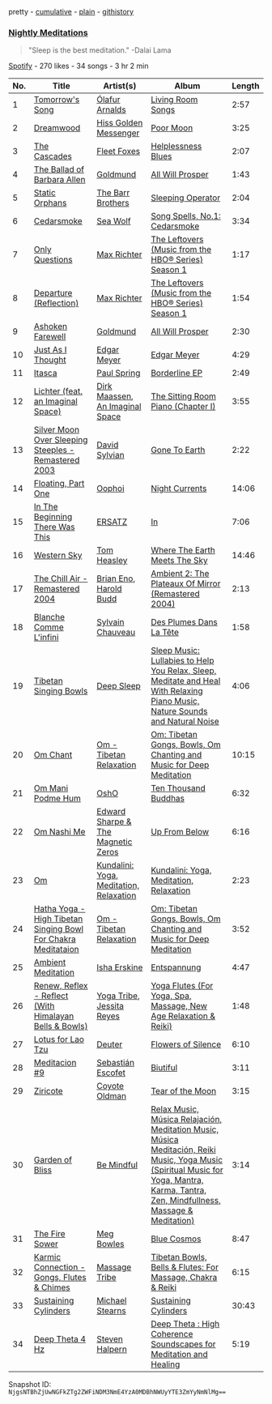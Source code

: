 pretty - [cumulative](/playlists/cumulative/4MLFX9OXy9ncfBlTfei9Ok.md) - [plain](/playlists/plain/4MLFX9OXy9ncfBlTfei9Ok) - [githistory](https://github.githistory.xyz/mackorone/spotify-playlist-archive/blob/main/playlists/plain/4MLFX9OXy9ncfBlTfei9Ok)

### [Nightly Meditations](https://open.spotify.com/playlist/4MLFX9OXy9ncfBlTfei9Ok)

> &quot;Sleep is the best meditation.&quot; \-Dalai Lama

[Spotify](https://open.spotify.com/user/spotify) - 270 likes - 34 songs - 3 hr 2 min

| No. | Title | Artist(s) | Album | Length |
|---|---|---|---|---|
| 1 | [Tomorrow's Song](https://open.spotify.com/track/3Cf47MOQsa3ijid90gr5Io) | [Ólafur Arnalds](https://open.spotify.com/artist/7E3BRXV9ZbCt5lQTCXMTia) | [Living Room Songs](https://open.spotify.com/album/4zj4920hZrnQHYv4jGeyjp) | 2:57 |
| 2 | [Dreamwood](https://open.spotify.com/track/3Ov8v8qH0okeWC4uKswx8S) | [Hiss Golden Messenger](https://open.spotify.com/artist/37eqxl8DyLd5sQN54wYJbE) | [Poor Moon](https://open.spotify.com/album/3BF5fk5AfyJqju6wx4qXEi) | 3:25 |
| 3 | [The Cascades](https://open.spotify.com/track/6X3618mK5K2tKZ1w71309J) | [Fleet Foxes](https://open.spotify.com/artist/4EVpmkEwrLYEg6jIsiPMIb) | [Helplessness Blues](https://open.spotify.com/album/20RJRsAPD9Yx3Nols5cAGR) | 2:07 |
| 4 | [The Ballad of Barbara Allen](https://open.spotify.com/track/47yKkSXhPH2YG8hmdGqCpW) | [Goldmund](https://open.spotify.com/artist/0R5BzePlbvG8xTXw0QF3uw) | [All Will Prosper](https://open.spotify.com/album/675K5zFrbNiUcuHMfLVKix) | 1:43 |
| 5 | [Static Orphans](https://open.spotify.com/track/217H94y73OgLMiT7LswFEn) | [The Barr Brothers](https://open.spotify.com/artist/4OyRutd80DZC22C4pl63l7) | [Sleeping Operator](https://open.spotify.com/album/3heNYqE1CUM8WlJGm6UPEj) | 2:04 |
| 6 | [Cedarsmoke](https://open.spotify.com/track/6xBv2Rlq9DiYeTBFno0uR5) | [Sea Wolf](https://open.spotify.com/artist/3ZllGjNdP5pS8UFnT5Jj2x) | [Song Spells, No.1: Cedarsmoke](https://open.spotify.com/album/3Q4S1bRlEEeztfrM4KsMFQ) | 3:34 |
| 7 | [Only Questions](https://open.spotify.com/track/2Ua2U7enh9ErAF6DaJh4hg) | [Max Richter](https://open.spotify.com/artist/2VZNmg4vCnew4Pavo8zDdW) | [The Leftovers \(Music from the HBO® Series\) Season 1](https://open.spotify.com/album/3QxkdzjGRA4Z1dOfY0e994) | 1:17 |
| 8 | [Departure \(Reflection\)](https://open.spotify.com/track/2NhGcMAHy8PNqu0uxqmatC) | [Max Richter](https://open.spotify.com/artist/2VZNmg4vCnew4Pavo8zDdW) | [The Leftovers \(Music from the HBO® Series\) Season 1](https://open.spotify.com/album/3QxkdzjGRA4Z1dOfY0e994) | 1:54 |
| 9 | [Ashoken Farewell](https://open.spotify.com/track/1F8eHbbrXTSRQTPLEREItt) | [Goldmund](https://open.spotify.com/artist/0R5BzePlbvG8xTXw0QF3uw) | [All Will Prosper](https://open.spotify.com/album/675K5zFrbNiUcuHMfLVKix) | 2:30 |
| 10 | [Just As I Thought](https://open.spotify.com/track/36uGtAZrcHFtivt7nHSDgQ) | [Edgar Meyer](https://open.spotify.com/artist/7jkhwa4XMe9XSt1r0AWNqD) | [Edgar Meyer](https://open.spotify.com/album/7HFqnPWC3zNQ5FqG4n2xzw) | 4:29 |
| 11 | [Itasca](https://open.spotify.com/track/3qsfBj0XK75ndx6adpE656) | [Paul Spring](https://open.spotify.com/artist/3nm10RPR7Ts3qPCwhQBUew) | [Borderline EP](https://open.spotify.com/album/1VxX55qCuKaP5gjHspVWgb) | 2:49 |
| 12 | [Lichter \(feat\. an Imaginal Space\)](https://open.spotify.com/track/6nxR5xJSuHc71WLiJqa0uR) | [Dirk Maassen](https://open.spotify.com/artist/758yIKdhJhWL6oTuTSFVV6), [An Imaginal Space](https://open.spotify.com/artist/0GrXkOv9olscQg0FCluQss) | [The Sitting Room Piano \(Chapter I\)](https://open.spotify.com/album/11lGnHkjB0FdhRvkWP0sVU) | 3:55 |
| 13 | [Silver Moon Over Sleeping Steeples \- Remastered 2003](https://open.spotify.com/track/1BGLOs2QX1Ig4aO8sbDknx) | [David Sylvian](https://open.spotify.com/artist/2oyWkw7sq99yqj12hVUHtw) | [Gone To Earth](https://open.spotify.com/album/3EUFd022KoJbAC5imHT1ba) | 2:22 |
| 14 | [Floating, Part One](https://open.spotify.com/track/40150Nw39HsKsBMtFmkUSS) | [Oophoi](https://open.spotify.com/artist/2MlUYzToSXyCl8suZYhnAy) | [Night Currents](https://open.spotify.com/album/4vLnwl11d2or8FKuL4nY0G) | 14:06 |
| 15 | [In The Beginning There Was This](https://open.spotify.com/track/56DZat6J15YYUVg2ekhX4N) | [ERSATZ](https://open.spotify.com/artist/2UFZzJy82501ZBlEyH9H0L) | [In](https://open.spotify.com/album/5rz3jWSJTScuYhuY4ZEuzG) | 7:06 |
| 16 | [Western Sky](https://open.spotify.com/track/6bsbXEl2lH2DT6nSSyJYcl) | [Tom Heasley](https://open.spotify.com/artist/431MDRxvR8Gt8VHD7C4lQh) | [Where The Earth Meets The Sky](https://open.spotify.com/album/7pkVlq8EAvPWzMFvvaWZRV) | 14:46 |
| 17 | [The Chill Air \- Remastered 2004](https://open.spotify.com/track/1ijeMou08IoCT7ZhjPvu42) | [Brian Eno](https://open.spotify.com/artist/7MSUfLeTdDEoZiJPDSBXgi), [Harold Budd](https://open.spotify.com/artist/3uOCouLFR4bVx0XeiQJSbl) | [Ambient 2: The Plateaux Of Mirror \(Remastered 2004\)](https://open.spotify.com/album/5ma9r5NFV0poevmydI2qgO) | 2:13 |
| 18 | [Blanche Comme L'infini](https://open.spotify.com/track/1WWV96ynfSoZF0jIq9jXrM) | [Sylvain Chauveau](https://open.spotify.com/artist/0IfkFoyLbsgahVvNfPnV2y) | [Des Plumes Dans La Tête](https://open.spotify.com/album/7cjNz6iJnJcUMel8xoDfsr) | 1:58 |
| 19 | [Tibetan Singing Bowls](https://open.spotify.com/track/113Opej4f1BUPFrCVheg71) | [Deep Sleep](https://open.spotify.com/artist/4gGGFclZZyED2i5BgzGAlD) | [Sleep Music: Lullabies to Help You Relax, Sleep, Meditate and Heal With Relaxing Piano Music, Nature Sounds and Natural Noise](https://open.spotify.com/album/0yB3m49PTZx8DtWADiO0oy) | 4:06 |
| 20 | [Om Chant](https://open.spotify.com/track/21n4WLOZgqQQQ4TsdrCkXn) | [Om \- Tibetan Relaxation](https://open.spotify.com/artist/2Gjwx7RV70vM50XNKBffIp) | [Om: Tibetan Gongs, Bowls, Om Chanting and Music for Deep Meditation](https://open.spotify.com/album/27LzPjGhiPxFSha2xHawFu) | 10:15 |
| 21 | [Om Mani Podme Hum](https://open.spotify.com/track/0qE1BChib5kG1P0lqdEhGA) | [OshO](https://open.spotify.com/artist/4g0GeoGdzgTwyXdm5NKNom) | [Ten Thousand Buddhas](https://open.spotify.com/album/30L8rKad6biW4kavVqQjw8) | 6:32 |
| 22 | [Om Nashi Me](https://open.spotify.com/track/1h1S9UXPwutvXLKaa79d2W) | [Edward Sharpe & The Magnetic Zeros](https://open.spotify.com/artist/7giUHu5pv6YTZgSkxxCcgh) | [Up From Below](https://open.spotify.com/album/3yfisavFdGTrjFf9Ecpbio) | 6:16 |
| 23 | [Om](https://open.spotify.com/track/2KeKzT8I8Ek0tQLk60Rq4f) | [Kundalini: Yoga, Meditation, Relaxation](https://open.spotify.com/artist/2AXNDqT86nQcoDCRrjFPGI) | [Kundalini: Yoga, Meditation, Relaxation](https://open.spotify.com/album/7z46HD34zZQcgebsYDtZfo) | 2:23 |
| 24 | [Hatha Yoga \- High Tibetan Singing Bowl For Chakra Meditataion](https://open.spotify.com/track/26TCOy35ZSRYNmfDk4LVwU) | [Om \- Tibetan Relaxation](https://open.spotify.com/artist/2Gjwx7RV70vM50XNKBffIp) | [Om: Tibetan Gongs, Bowls, Om Chanting and Music for Deep Meditation](https://open.spotify.com/album/27LzPjGhiPxFSha2xHawFu) | 3:52 |
| 25 | [Ambient Meditation](https://open.spotify.com/track/1tJOhSNKZvWpyMxuV887FZ) | [Isha Erskine](https://open.spotify.com/artist/0C1AYF4hqd6mVzl9pwGneD) | [Entspannung](https://open.spotify.com/album/1g4psgx0pDkAHJUoE1PPlf) | 4:47 |
| 26 | [Renew, Reflex \- Reflect \(With Himalayan Bells & Bowls\)](https://open.spotify.com/track/251r3bYIRnNwwaVNdyOhH4) | [Yoga Tribe](https://open.spotify.com/artist/3uC78ojWmi0c7NdLU7uwvY), [Jessita Reyes](https://open.spotify.com/artist/4N57Ev9G6CQqREsZCIrcfL) | [Yoga Flutes \(For Yoga, Spa, Massage, New Age Relaxation & Reiki\)](https://open.spotify.com/album/3TMeA0zC7LMLh8DjowsOiP) | 1:48 |
| 27 | [Lotus for Lao Tzu](https://open.spotify.com/track/3YkDGIAAMBbzIPBfZGu9Uv) | [Deuter](https://open.spotify.com/artist/3AGvwnXbUo9LoAU2P5qYHB) | [Flowers of Silence](https://open.spotify.com/album/0QvuDxprj9lG4Tf5CxGK96) | 6:10 |
| 28 | [Meditacion \#9](https://open.spotify.com/track/6HvJ6qqcOzDCqVqLFHN9nR) | [Sebastián Escofet](https://open.spotify.com/artist/4YufEYOotwxOrZxtzdPgS3) | [Biutiful](https://open.spotify.com/album/4qOA2JupYTQ8KGxnoRMeWG) | 3:11 |
| 29 | [Ziricote](https://open.spotify.com/track/3y1oPeqkIaF23ZtrpecX9g) | [Coyote Oldman](https://open.spotify.com/artist/7LQeFPitSkKhIskTd8knhP) | [Tear of the Moon](https://open.spotify.com/album/1zNqmNWpaBvqWZ9AniEHkn) | 3:15 |
| 30 | [Garden of Bliss](https://open.spotify.com/track/5qxZ33XUgm0j3fx8tn4JsS) | [Be Mindful](https://open.spotify.com/artist/4GeJKp4XWky47WHyyvyAg0) | [Relax Music, Música Relajación, Meditation Music, Música Meditación, Reiki Music, Yoga Music \(Spiritual Music for Yoga, Mantra, Karma, Tantra, Zen, Mindfullness, Massage & Meditation\)](https://open.spotify.com/album/18DHjcJVxkIBIf7wt2Ku9u) | 3:14 |
| 31 | [The Fire Sower](https://open.spotify.com/track/5Pxm2DfLPXVLo9CLboB3bw) | [Meg Bowles](https://open.spotify.com/artist/3sWYpVmSMPD4YdhuvP2DFW) | [Blue Cosmos](https://open.spotify.com/album/6XpGe8ue2wcvkDc0RWpsff) | 8:47 |
| 32 | [Karmic Connection \- Gongs, Flutes & Chimes](https://open.spotify.com/track/1bb22zFD77panCj8AOqBrs) | [Massage Tribe](https://open.spotify.com/artist/14RkTXnwrf6D09TfPWcR5C) | [Tibetan Bowls, Bells & Flutes: For Massage, Chakra & Reiki](https://open.spotify.com/album/4d3zxdW5JOGBGaiOU5Bpcx) | 6:15 |
| 33 | [Sustaining Cylinders](https://open.spotify.com/track/2xCRGEykOFyem4aHbFgMYO) | [Michael Stearns](https://open.spotify.com/artist/5KbIofwaAvbvvkzG2zbmGD) | [Sustaining Cylinders](https://open.spotify.com/album/2w4ZV4EHQVaFMKfA6GdqPJ) | 30:43 |
| 34 | [Deep Theta 4 Hz](https://open.spotify.com/track/1bdhhKZAxmdqAOt18QFXNc) | [Steven Halpern](https://open.spotify.com/artist/2J3qGaj5UzHvu0fjlLgb8k) | [Deep Theta : High Coherence Soundscapes for Meditation and Healing](https://open.spotify.com/album/0YHfbeTtt3LAaOgsbd3h6z) | 5:19 |

Snapshot ID: `NjgsNTBhZjUwNGFkZTg2ZWFiNDM3NmE4YzA0MDBhNWUyYTE3ZmYyNmNlMg==`
